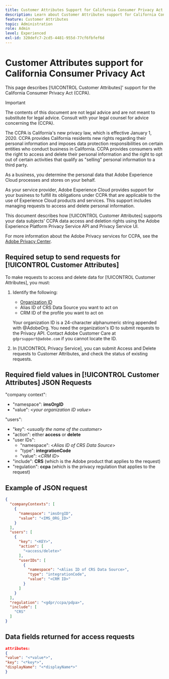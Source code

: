 ```yaml
---
title: Customer Attributes Support for California Consumer Privacy Act 
description: Learn about Customer Attributes support for California Consumer Privacy Act
feature: Customer Attributes
topic: Administration
role: Admin
level: Experienced
exl-id: 320defc7-2cd5-4481-955d-77cf6fbfef6d
---
```

# Customer Attributes support for California Consumer Privacy Act

This page describes [!UICONTROL Customer Attributes]' support for the California Consumer Privacy Act (CCPA).

>[!IMPORTANT]
>
>The contents of this document are not legal advice and are not meant to substitute for legal advice. Consult with your legal counsel for advice concerning the (CCPA).

The CCPA is California's new privacy law, which is effective January 1, 2020. CCPA provides California residents new rights regarding their personal information and imposes data protection responsibilities on certain entities who conduct business in California. CCPA provides consumers with the right to access and delete their personal information and the right to opt out of certain activities that qualify as "selling" personal information to a third party.

As a business, you determine the personal data that Adobe Experience Cloud processes and stores on your behalf.

As your service provider, Adobe Experience Cloud provides support for your business to fulfill its obligations under CCPA that are applicable to the use of Experience Cloud products and services. This support includes managing requests to access and delete personal information.

This document describes how [!UICONTROL Customer Attributes] supports your data subjects' CCPA data access and deletion rights using the Adobe Experience Platform Privacy Service API and Privacy Service UI.

For more information about the Adobe Privacy services for CCPA, see the [Adobe Privacy Center](https://www.adobe.com/privacy/ccpa.html).

## Required setup to send requests for [!UICONTROL Customer Attributes]

To make requests to access and delete data for [!UICONTROL Customer Attributes], you must:

1. Identify the following:

   * [Organization ID](../../administration/organizations.md)
   * Alias ID of CRS Data Source you want to act on
   * CRM ID of the profile you want to act on

    Your organization ID is a 24-character alphanumeric string appended with @AdobeOrg. You need the organization's ID to submit requests to the Privacy API. Contact Adobe Customer Care at `gdprsupport@adobe.com` if you cannot locate the ID.

1. In [!UICONTROL Privacy Service], you can submit Access and Delete requests to Customer Attributes, and check the status of existing requests.

## Required field values in [!UICONTROL Customer Attributes] JSON Requests

"company context": 

* "namespace": **imsOrgID**
* "value": <*your organization ID value*>

"users": 

* "key": <*usually the name of the customer*> 
* "action": either **access** or **delete**
* "user IDs":
    * "namespace": <*Alias ID of CRS Data Source*>
    * "type": **integrationCode**
    * "value": <*CRM ID*>
* "include": **CRS** (which is the Adobe product that applies to the request)
* "regulation": **ccpa** (which is the privacy regulation that applies to the request)

## Example of JSON request

```json
{
  "companyContexts": [
    {
      "namespace": "imsOrgID",
      "value": "<IMS_ORG_ID>"
    }
  ],
  "users": [
    {
      "key": "<KEY>",
      "action": [
        "<access/delete>"
      ],
      "userIDs": [
        {
          "namespace": "<Alias ID of CRS Data Source>",
          "type": "integrationCode",
          "value": "<CRM ID>"
        }
      ]
    }
  ],
  "regulation": "<gdpr/ccpa/pdpa>",
  "include": [
    "CRS"
  ]
}
```

## Data fields returned for access requests

```json
attributes:
{
"value": "<*value*>",
"key": "<*key*>",
"displayName": "<*displayName*>"
}
```
